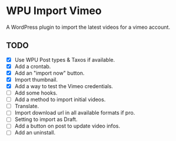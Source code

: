 # WPU Import Vimeo

A WordPress plugin to import the latest videos for a vimeo account.


TODO
---

* [x] Use WPU Post types & Taxos if available.
* [x] Add a crontab.
* [x] Add an "import now" button.
* [x] Import thumbnail.
* [x] Add a way to test the Vimeo credentials.
* [ ] Add some hooks.
* [ ] Add a method to import initial videos.
* [ ] Translate.
* [ ] Import download url in all available formats if pro.
* [ ] Setting to import as Draft.
* [ ] Add a button on post to update video infos.
* [ ] Add an uninstall.
